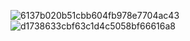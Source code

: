 ![6137b020b51cbb604fb978e7704ac43](https://user-images.githubusercontent.com/77680118/144427141-d0f7ba62-68e1-4273-be3a-f6eec6dabdce.png)
![d1738633cbf63c1d4c5058bf66616a8](https://user-images.githubusercontent.com/77680118/144427165-18a68444-fb1c-4892-83d5-e56b91737a9d.png)
